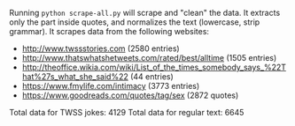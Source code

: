 Running `python scrape-all.py` will scrape and "clean" the data. It extracts only the part inside quotes, and normalizes the text (lowercase, strip grammar). It scrapes data from the following websites:

- http://www.twssstories.com (2580 entries)
- http://www.thatswhatshetweets.com/rated/best/alltime (1505 entries)
- http://theoffice.wikia.com/wiki/List_of_the_times_somebody_says_%22That%27s_what_she_said%22 (44 entries)
- https://www.fmylife.com/intimacy (3773 entries)
- https://www.goodreads.com/quotes/tag/sex (2872 quotes)

Total data for TWSS jokes: 4129
Total data for regular text: 6645